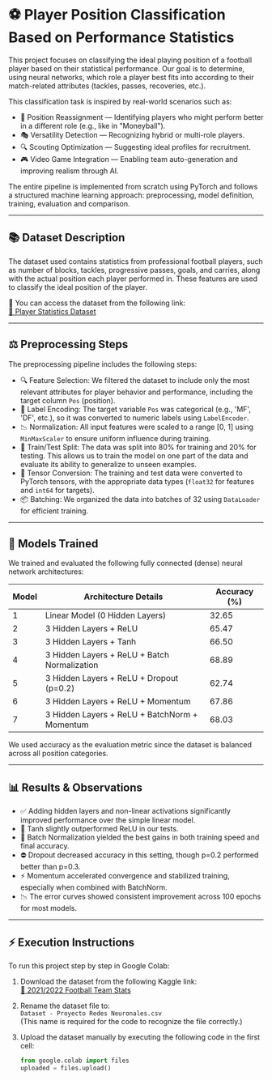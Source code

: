 # ⚽ Player Position Classification Based on Performance Statistics

This project focuses on classifying the ideal playing position of a football player based on their statistical performance. Our goal is to determine, using neural networks, which role a player best fits into according to their match-related attributes (tackles, passes, recoveries, etc.).

This classification task is inspired by real-world scenarios such as:

- 🔄 Position Reassignment — Identifying players who might perform better in a different role (e.g., like in "Moneyball").
- 🎭 Versatility Detection — Recognizing hybrid or multi-role players.
- 🔍 Scouting Optimization — Suggesting ideal profiles for recruitment.
- 🎮 Video Game Integration — Enabling team auto-generation and improving realism through AI.

The entire pipeline is implemented from scratch using PyTorch and follows a structured machine learning approach: preprocessing, model definition, training, evaluation and comparison.

---

## 📚 Dataset Description

The dataset used contains statistics from professional football players, such as number of blocks, tackles, progressive passes, goals, and carries, along with the actual position each player performed in. These features are used to classify the ideal position of the player.

📎 You can access the dataset from the following link:  
[🔗 Player Statistics Dataset](https://www.kaggle.com/datasets/vivovinco/20212022-football-team-stats)

---

## ⚖️ Preprocessing Steps

The preprocessing pipeline includes the following steps:

- 🔍 Feature Selection: We filtered the dataset to include only the most relevant attributes for player behavior and performance, including the target column `Pos` (position).
- 🔢 Label Encoding: The target variable `Pos` was categorical (e.g., 'MF', 'DF', etc.), so it was converted to numeric labels using `LabelEncoder`.
- 📉 Normalization: All input features were scaled to a range [0, 1] using `MinMaxScaler` to ensure uniform influence during training.
- 🧪 Train/Test Split: The data was split into 80% for training and 20% for testing. This allows us to train the model on one part of the data and evaluate its ability to generalize to unseen examples.
- 🔄 Tensor Conversion: The training and test data were converted to PyTorch tensors, with the appropriate data types (`float32` for features and `int64` for targets).
- 📦 Batching: We organized the data into batches of 32 using `DataLoader` for efficient training.

---

## 🧬 Models Trained

We trained and evaluated the following fully connected (dense) neural network architectures:

| Model | Architecture Details                              | Accuracy (%) |
|-------|----------------------------------------------------|--------------|
| 1     | Linear Model (0 Hidden Layers)                     | 32.65        |
| 2     | 3 Hidden Layers + ReLU                             | 65.47        |
| 3     | 3 Hidden Layers + Tanh                             | 66.50        |
| 4     | 3 Hidden Layers + ReLU + Batch Normalization       | 68.89        |
| 5     | 3 Hidden Layers + ReLU + Dropout (p=0.2)           | 62.74        |
| 6     | 3 Hidden Layers + ReLU + Momentum                  | 67.86        |
| 7     | 3 Hidden Layers + ReLU + BatchNorm + Momentum      | 68.03        |

We used accuracy as the evaluation metric since the dataset is balanced across all position categories.

---

## 📊 Results & Observations

- ✅ Adding hidden layers and non-linear activations significantly improved performance over the simple linear model.
- 🔼 Tanh slightly outperformed ReLU in our tests.
- 🚀 Batch Normalization yielded the best gains in both training speed and final accuracy.
- ⛔ Dropout decreased accuracy in this setting, though p=0.2 performed better than p=0.3.
- ⚡ Momentum accelerated convergence and stabilized training, especially when combined with BatchNorm.
- 📉 The error curves showed consistent improvement across 100 epochs for most models.

---

## ⚡ Execution Instructions

To run this project step by step in Google Colab:

1. Download the dataset from the following Kaggle link:  
   [🔗 2021/2022 Football Team Stats](https://www.kaggle.com/datasets/vivovinco/20212022-football-team-stats)

2. Rename the dataset file to:  
   `Dataset - Proyecto Redes Neuronales.csv`  
   (This name is required for the code to recognize the file correctly.)

3. Upload the dataset manually by executing the following code in the first cell:

   ```python
   from google.colab import files
   uploaded = files.upload()
